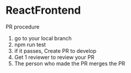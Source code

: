 # ReactFrontend

PR procedure
1) go to your local branch
2) npm run test
3) if it passes, Create PR to develop
4) Get 1 reviewer to review your PR
5) The person who made the PR merges the PR
